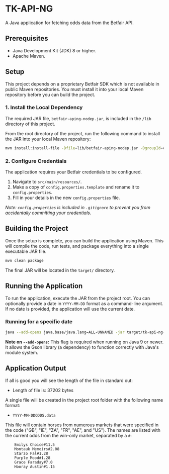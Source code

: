 # TK-API-NG

A Java application for fetching odds data from the Betfair API.

## Prerequisites

*   Java Development Kit (JDK) 8 or higher.
*   Apache Maven.

## Setup

This project depends on a proprietary Betfair SDK which is not available in public Maven repositories. You must install it into your local Maven repository before you can build the project.

### 1. Install the Local Dependency

The required JAR file, `betfair-aping-nodep.jar`, is included in the `/lib` directory of this project.

From the root directory of the project, run the following command to install the JAR into your local Maven repository:
```bash
mvn install:install-file -Dfile=lib/betfair-aping-nodep.jar -DgroupId=com.betfair.aping -DartifactId=betfair-aping-sdk -Dversion=1.0 -Dpackaging=jar
```

### 2. Configure Credentials

The application requires your Betfair credentials to be configured.

1.  Navigate to `src/main/resources/`.
2.  Make a copy of `config.properties.template` and rename it to `config.properties`.
3.  Fill in your details in the new `config.properties` file.

*Note: `config.properties` is included in `.gitignore` to prevent you from accidentally committing your credentials.*

## Building the Project

Once the setup is complete, you can build the application using Maven. This will compile the code, run tests, and package everything into a single executable JAR file.

```bash
mvn clean package
```

The final JAR will be located in the `target/` directory.

## Running the Application

To run the application, execute the JAR from the project root. You can optionally provide a date in `YYYY-MM-DD` format as a command-line argument. If no date is provided, the application will use the current date.

### Running for a specific date

```bash
java --add-opens java.base/java.lang=ALL-UNNAMED -jar target/tk-api-ng-1.0.jar YYYY-MM-DD
```

**Note on `--add-opens`:** This flag is required when running on Java 9 or newer. It allows the Gson library (a dependency) to function correctly with Java's module system.

## Application Output

If all is good you will see the length of the file in standard out:

   - Length of file is: 37202 bytes

A single file will be created in the project root folder with the following name format:

   - `YYYY-MM-DDODDS.data`

   This file will contain horses from numerous markets that were specified in the code ("GB", "IE", "ZA", "FR", "AE", and "US"). The names are listed with the current odds from the win-only market, separated by a `#`:

        Emilys Choice#11.5
        Montauk Memoirs#2.08
        Starzo Fal#1.28
        Purple Mood#1.28
        Grace Faraday#7.0
        Hooray Austin#1.15